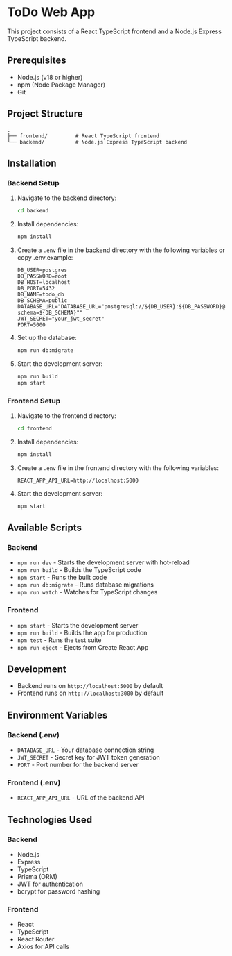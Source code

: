 # ToDo Web App

This project consists of a React TypeScript frontend and a Node.js Express TypeScript backend.

## Prerequisites

- Node.js (v18 or higher)
- npm (Node Package Manager)
- Git

## Project Structure

```
.
├── frontend/         # React TypeScript frontend
└── backend/          # Node.js Express TypeScript backend
```

## Installation

### Backend Setup

1. Navigate to the backend directory:
   ```bash
   cd backend
   ```

2. Install dependencies:
   ```bash
   npm install
   ```

3. Create a `.env` file in the backend directory with the following variables or copy .env.example:
   ```
   DB_USER=postgres
   DB_PASSWORD=root
   DB_HOST=localhost
   DB_PORT=5432
   DB_NAME=todo_db
   DB_SCHEMA=public
   DATABASE_URL="DATABASE_URL="postgresql://${DB_USER}:${DB_PASSWORD}@${DB_HOST}:${DB_PORT}/${DB_NAME}?schema=${DB_SCHEMA}""
   JWT_SECRET="your_jwt_secret"
   PORT=5000
   ```

4. Set up the database:
   ```bash
   npm run db:migrate
   ```

5. Start the development server:
   ```bash
   npm run build
   npm start
   ```

### Frontend Setup

1. Navigate to the frontend directory:
   ```bash
   cd frontend
   ```

2. Install dependencies:
   ```bash
   npm install
   ```

3. Create a `.env` file in the frontend directory with the following variables:
   ```
   REACT_APP_API_URL=http://localhost:5000
   ```

4. Start the development server:
   ```bash
   npm start
   ```

## Available Scripts

### Backend

- `npm run dev` - Starts the development server with hot-reload
- `npm run build` - Builds the TypeScript code
- `npm start` - Runs the built code
- `npm run db:migrate` - Runs database migrations
- `npm run watch` - Watches for TypeScript changes

### Frontend

- `npm start` - Starts the development server
- `npm run build` - Builds the app for production
- `npm test` - Runs the test suite
- `npm run eject` - Ejects from Create React App

## Development

- Backend runs on `http://localhost:5000` by default
- Frontend runs on `http://localhost:3000` by default

## Environment Variables

### Backend (.env)
- `DATABASE_URL` - Your database connection string
- `JWT_SECRET` - Secret key for JWT token generation
- `PORT` - Port number for the backend server

### Frontend (.env)
- `REACT_APP_API_URL` - URL of the backend API

## Technologies Used

### Backend
- Node.js
- Express
- TypeScript
- Prisma (ORM)
- JWT for authentication
- bcrypt for password hashing

### Frontend
- React
- TypeScript
- React Router
- Axios for API calls
